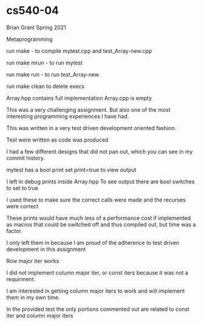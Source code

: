 # cs540-04


Brian Grant
Spring 2021

Metaprogramming



run make - to compile mytest.cpp and test_Array-new.cpp

run make mrun - to run mytest

run make run - to run test_Array-new

run make clean to delete execs

Array.hpp contains full implementation
Array.cpp is empty

This was a very challenging assignment.
But also one of the most interesting programming experiences I have had.

This was written in a very test driven development oriented fashion.

Test were written as code was produced

I had a few different designs that did not pan out, which you can see
in my commit history.

mytest has a bool print
set print=true to view output

I left in debug prints inside Array.hpp
To see output there are bool switches to set to true 

I used these to make sure the correct calls were made
and the recurses were correct

These prints would have much less of a performance cost if implemented
as macros that could be switched off and thus compiled out, but
time was a factor. 

I only left them in because I am proud of the adherence to test driven
development in this assignment



Row major iter works

I did not implement column major iter, or const iters because it was
not a requirment.

I am interested in getting column major iters to work and will
implement them in my own time.

In the provided test the only portions commented out are related
to const iter and column major iters


